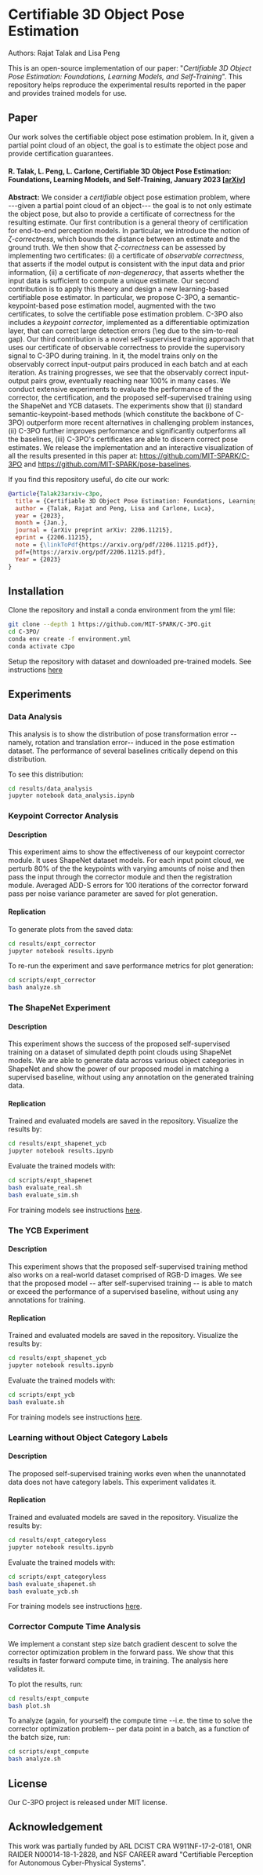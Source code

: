 # Certifiable 3D Object Pose Estimation 

Authors: Rajat Talak and Lisa Peng

This is an open-source implementation of our paper: 
"*Certifiable 3D Object Pose Estimation: Foundations, Learning Models, and Self-Training*".
This repository helps reproduce the experimental results reported in the paper and provides trained models for use.

## Paper 

Our work solves the certifiable object pose estimation problem. In it, given a partial point cloud of an object, the goal 
is to estimate the object pose and provide certification guarantees.

#### R. Talak, L. Peng, L. Carlone, Certifiable 3D Object Pose Estimation: Foundations, Learning Models, and Self-Training, January 2023 [[arXiv](https://arxiv.org/abs/2206.11215)]

**Abstract:** We consider a *certifiable* object pose estimation problem, where 
---given a partial point cloud of an object--- the goal is to not only estimate the object pose, but 
also to provide a certificate of correctness for the resulting estimate.
Our first contribution is a general theory of certification for end-to-end perception models. 
In particular, we introduce the notion of $\zeta$-*correctness*, which bounds the  distance between an 
estimate and the ground truth.
We then show that $\zeta$-*correctness* can be assessed by implementing two certificates: 
(i) a certificate of *observable correctness*, 
that asserts if the model output is consistent with the input data and prior information, 
(ii) a certificate of *non-degeneracy*, that asserts whether the input data is sufficient to compute a unique estimate.
Our second contribution is to apply this theory and design a new learning-based certifiable pose estimator.
In particular, we propose C-3PO, a semantic-keypoint-based pose estimation model, augmented with the two certificates, 
to solve the certifiable pose estimation problem.
C-3PO also includes a *keypoint corrector*, implemented as a differentiable optimization 
layer, that can correct large detection errors (\eg due to the sim-to-real gap). 
Our third contribution is a novel self-supervised training approach that uses our 
certificate of observable correctness to provide the supervisory signal to C-3PO during training.
In it, the model trains only on the observably correct input-output pairs produced in each batch and at each 
iteration. As training progresses, we see that the observably correct input-output pairs grow, 
eventually reaching near 100% in many cases. 
We conduct extensive experiments to evaluate the performance of the corrector, 
the certification, and the proposed self-supervised training using the ShapeNet and YCB datasets. 
The experiments show that (i) standard semantic-keypoint-based methods (which constitute the backbone of C-3PO) 
outperform more recent alternatives in challenging problem instances, (ii) C-3PO further improves performance 
and significantly outperforms all the baselines, (iii) C-3PO's certificates are able to discern correct pose estimates.
We release the implementation and an interactive visualization of all the results presented 
in this paper at: https://github.com/MIT-SPARK/C-3PO and https://github.com/MIT-SPARK/pose-baselines.

If you find this repository useful, do cite our work:

```bibtex
@article{Talak23arxiv-c3po,
  title = {Certifiable 3D Object Pose Estimation: Foundations, Learning Models, and Self-Training},
  author = {Talak, Rajat and Peng, Lisa and Carlone, Luca},
  year = {2023},
  month = {Jan.},
  journal = {arXiv preprint arXiv: 2206.11215},
  eprint = {2206.11215},
  note = {\linkToPdf{https://arxiv.org/pdf/2206.11215.pdf}},
  pdf={https://arxiv.org/pdf/2206.11215.pdf},
  Year = {2023}
}

```


## Installation 

Clone the repository and install a conda environment from the yml file:
```bash
git clone --depth 1 https://github.com/MIT-SPARK/C-3PO.git 
cd C-3PO/
conda env create -f environment.yml
conda activate c3po
```
Setup the repository with dataset and downloaded pre-trained models. See instructions [here](docs/repository-setup.md)

## Experiments

### Data Analysis
This analysis is to show the distribution of pose transformation error --namely, rotation and translation error-- 
induced in the pose estimation dataset. The performance of several baselines critically depend on this distribution.

To see this distribution:
```bash
cd results/data_analysis
jupyter notebook data_analysis.ipynb
```

### Keypoint Corrector Analysis

#### Description 
This experiment aims to show the effectiveness of our keypoint corrector module. It uses ShapeNet dataset models. 
For each input point cloud, we perturb 80% of the the keypoints with varying amounts of noise and then pass the 
input through the corrector module and then the registration module. Averaged ADD-S errors for 100 iterations of 
the corrector forward pass per noise variance parameter are saved for plot generation. 

#### Replication
[//]: # (To replicate our results do the following. )
To generate plots from the saved data: 
```bash
cd results/expt_corrector
jupyter notebook results.ipynb
```

To re-run the experiment and save performance metrics for plot generation:
```bash
cd scripts/expt_corrector
bash analyze.sh
```



[//]: # (|<img src="docs/media/table-adds.jpg" width="100%">|<img src="docs/media/vessel-adds.jpg" width="100%">|<img src="docs/media/skateboard-adds.jpg" width="100%">|)

[//]: # (|:---:|:---:|:---:|)

[//]: # (| corrector results on table model | corrector results on vessel model | corrector results on skateboard model |)

[//]: # ()

### The ShapeNet Experiment

#### Description 
This experiment shows the success of the proposed self-supervised training on a dataset of simulated depth point clouds 
using ShapeNet models. We are able to generate data across various object categories in ShapeNet and show the power 
of our proposed model in matching a supervised baseline, without using any annotation on the generated training data.

#### Replication
[//]: # (The proposed model requires one to specify the object category and the architecture used for the keypoint detector. We show how to train and evaluate the proposed model for **object**: *chair* and **keypoint detector**: *point transformer*. )

Trained and evaluated models are saved in the repository. Visualize the results by:
```bash
cd results/expt_shapenet_ycb
jupyter notebook results.ipynb
```

Evaluate the trained models with:
```bash
cd scripts/expt_shapenet
bash evaluate_real.sh
bash evaluate_sim.sh 
```

For training models see instructions [here](docs/training-models.md).


### The YCB Experiment 

#### Description 
This experiment shows that the proposed self-supervised training method also works on a real-world dataset comprised of 
RGB-D images. We see that the proposed model -- after self-supervised training -- is able to match or exceed the 
performance of a supervised baseline, without using any annotations for training.

#### Replication
[//]: # (The proposed model requires one to specify the object category and the architecture used for the keypoint detector. We show how to train and evaluate the proposed model for **object**: *002\_master\_chef\_can* and **keypoint detector**: *point transformer*. )

Trained and evaluated models are saved in the repository. Visualize the results by:
```bash
cd results/expt_shapenet_ycb
jupyter notebook results.ipynb
```

Evaluate the trained models with:
```bash
cd scripts/expt_ycb
bash evaluate.sh
```
For training models see instructions [here](docs/training-models.md).


### Learning without Object Category Labels 

#### Description
The proposed self-supervised training works even when the unannotated data does not have category labels.
This experiment validates it. 

#### Replication
Trained and evaluated models are saved in the repository. Visualize the results by: 
```bash
cd results/expt_categoryless
jupyter notebook results.ipynb
```

Evaluate the trained models with:
```bash
cd scripts/expt_categoryless
bash evaluate_shapenet.sh
bash evaluate_ycb.sh
```

For training models see instructions [here](docs/training-models.md).


### Corrector Compute Time Analysis
We implement a constant step size batch gradient descent to solve the corrector optimization problem in the forward pass. 
We show that this results in faster forward compute time, in training. The analysis here validates it.

To plot the results, run:
```bash
cd results/expt_compute
bash plot.sh
```

To analyze (again, for yourself) the compute time --i.e. the time to solve the corrector optimization problem-- per data point in a batch,
as a function of the batch size, run:
```bash
cd scripts/expt_compute
bash analyze.sh
```


## License
Our C-3PO project is released under MIT license.


## Acknowledgement
This work was partially funded by ARL DCIST CRA W911NF-17-2-0181, ONR RAIDER N00014-18-1-2828, and NSF CAREER award 
"Certifiable Perception for Autonomous Cyber-Physical Systems".
